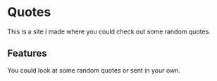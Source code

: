 # Quotes
This  is a site i made where you could check out some random quotes.
## Features
You could look at some random quotes or sent in your own.
